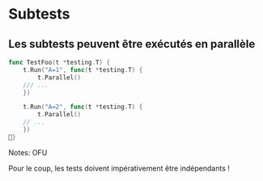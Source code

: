 <!-- .slide: class="with-code" -->

# Subtests

## Les subtests peuvent être exécutés en parallèle

```go
func TestFoo(t *testing.T) {
    t.Run("A=1", func(t *testing.T) {
        t.Parallel()
    /// ...
    })

    t.Run("A=2", func(t *testing.T) {
        t.Parallel()
    // ...
    })
}
```

<!-- .element: class="big-code" -->

Notes:
OFU

Pour le coup, les tests doivent
impérativement
être indépendants !
